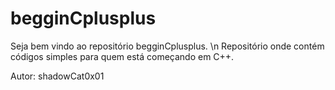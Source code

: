 # begginCplusplus
Seja bem vindo ao repositório begginCplusplus. \n
Repositório onde contém códigos simples para quem está começando em C++.

Autor: shadowCat0x01
